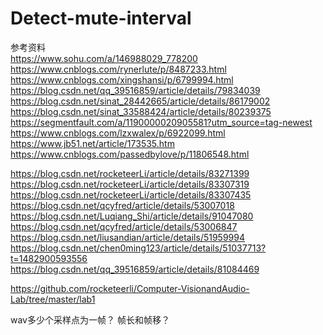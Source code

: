 # Detect-mute-interval

参考资料   
https://www.sohu.com/a/146988029_778200   
https://www.cnblogs.com/rynerlute/p/8487233.html   
https://www.cnblogs.com/xingshansi/p/6799994.html    
https://blog.csdn.net/qq_39516859/article/details/79834039    
https://blog.csdn.net/sinat_28442665/article/details/86179002    
https://blog.csdn.net/sinat_33588424/article/details/80239375    
https://segmentfault.com/a/1190000020905581?utm_source=tag-newest   
https://www.cnblogs.com/lzxwalex/p/6922099.html    
https://www.jb51.net/article/173535.htm     
https://www.cnblogs.com/passedbylove/p/11806548.html  


https://blog.csdn.net/rocketeerLi/article/details/83271399
https://blog.csdn.net/rocketeerLi/article/details/83307319    
https://blog.csdn.net/rocketeerLi/article/details/83307435   
https://blog.csdn.net/qcyfred/article/details/53007018     
https://blog.csdn.net/Luqiang_Shi/article/details/91047080    
https://blog.csdn.net/qcyfred/article/details/53006847   
https://blog.csdn.net/liusandian/article/details/51959994   
https://blog.csdn.net/chen0ming123/article/details/51037713?t=1482900593556    
https://blog.csdn.net/qq_39516859/article/details/81084469    
  


https://github.com/rocketeerli/Computer-VisionandAudio-Lab/tree/master/lab1

wav多少个采样点为一帧？
帧长和帧移？
